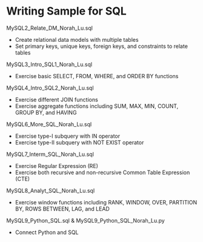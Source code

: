 # Writing Sample for SQL

MySQL2_Relate_DM_Norah_Lu.sql
   * Create relational data models with multiple tables
   * Set primary keys, unique keys, foreign keys, and constraints to relate tables

MySQL3_Intro_SQL1_Norah_Lu.sql
   * Exercise basic SELECT, FROM, WHERE, and ORDER BY functions

MySQL4_Intro_SQL2_Norah_Lu.sql
   * Exercise different JOIN functions
   * Exercise aggregate functions including SUM, MAX, MIN, COUNT, GROUP BY, and HAVING 

MySQL6_More_SQL_Norah_Lu.sql
   * Exercise type-I subquery with IN operator
   * Exercise type-II subquery with NOT EXIST operator

MySQL7_Interm_SQL_Norah_Lu.sql
   * Exercise Regular Expression (RE)
   * Exercise both recursive and non-recursive Common Table Expression (CTE)

MySQL8_Analyt_SQL_Norah_Lu.sql
   * Exercise window functions including RANK, WINDOW, OVER, PARTITION BY, ROWS BETWEEN, LAG, and LEAD

MySQL9_Python_SQL.sql & MySQL9_Python_SQL_Norah_Lu.py
   * Connect Python and SQL
